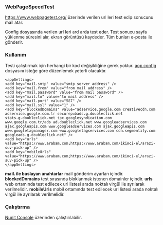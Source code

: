 ### WebPageSpeedTest
https://www.webpagetest.org/ üzerinde verilen url leri test edip sonucunu mail atar.

Config dosyasında verilen url leri ard arda test eder. Test sonucu sayfa yüklenme süresini alır, ekran görüntüsü kaydeder. 
Tüm bunları e-posta ile gönderir.

### Kullanım
Testi çalıştırmak için herhangi bir kod değişikliğine gerek yoktur. [aop.config](https://github.com/ibrahimozgon/WebPageSpeedTest/blob/master/WebPageTest/app.config) dosyasını isteğe göre düzenlemek yeterli olacaktır.
```
<appSettings>
<add key="mail.smtp" value="smtp server address" />
<add key="mail.from" value="from mail address" />
<add key="mail.password" value="from mail password" />
<add key="mail.to" value="to mail address" />
<add key="mail.port" value="587" />
<add key="mail.ssl" value="1" />
<add key="blockedDomains" value="adservice.google.com creativecdn.com adservice.google.com.tr securepubads.g.doubleclick.net stats.g.doubleclick.net tpc.googlesyndication.com www.google.com.tr/ads ad.doubleclick.net www.googleadservices.com ajax.googleapis.com www.googleadservices.com ajax.googleapis.com www.googletagmanager.com www.googletagservices.com cdn.segmentify.com googleads.g.doubleclick.net" />
<add key="urls" value="https://www.arabam.com;https://www.arabam.com/ikinci-el/arazi-suv-pick-up" />
<add key="mobileUrls" value="https://www.arabam.com;https://www.arabam.com/ikinci-el/arazi-suv-pick-up" />
</appSettings>
```

**mail. ile baslayan anahtarlar** mail gönderim ayarları içindir.
**blockedDomains** test sırasında bloklanmak istenen domainler içindir.
**urls** web ortamında test edilecek url listesi arada noktalı virgül ile ayrılarak verilmelidir.
**mobileUrls** mobil ortamında test edilecek url listesi arada noktalı virgül ile ayrılarak verilmelidir.


### Çalıştırma
[Nunit Console](http://nunit.org/docs/2.4/nunit-console.html) üzerinden çalıştırılabilir.
